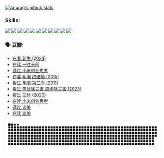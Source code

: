 
[![Anurag's github stats](https://github-readme-stats.vercel.app/api?username=w940853815)](https://github.com/anuraghazra/github-readme-stats)

### Skills:

<code><img height="32" src="https://cdn.jsdelivr.net/npm/simple-icons@v5/icons/python.svg"></code>
<code><img height="32" src="https://cdn.jsdelivr.net/npm/simple-icons@v5/icons/javascript.svg"></code>
<code><img height="32" src="https://cdn.jsdelivr.net/npm/simple-icons@v5/icons/django.svg"></code>
<code><img height="32" src="https://cdn.jsdelivr.net/npm/simple-icons@v5/icons/flask.svg"></code>
<code><img height="32" src="https://cdn.jsdelivr.net/npm/simple-icons@v5/icons/vuetify.svg"></code>
<code><img height="32" src="https://cdn.jsdelivr.net/npm/simple-icons@v5/icons/git.svg"></code>
<code><img height="32" src="https://cdn.jsdelivr.net/npm/simple-icons@v5/icons/docker.svg"></code>
<code><img height="32" src="https://cdn.jsdelivr.net/npm/simple-icons@v5/icons/postgresql.svg"></code>
<code><img height="32" src="https://cdn.jsdelivr.net/npm/simple-icons@v5/icons/elasticsearch.svg"></code>
<code><img height="32" src="https://cdn.jsdelivr.net/npm/simple-icons@v5/icons/macos.svg"></code>
<code><img height="32" src="https://cdn.jsdelivr.net/npm/simple-icons@v5/icons/linux.svg"></code>

### 🗣 豆瓣:

<!-- DOUBAN-ACTIVITIES:START -->
- [在看 新生‎ (2024)](https://www.douban.com/people/136069238/status/4607441062/?_i=15609551)
- [在读 一往无前](https://www.douban.com/people/136069238/status/4590507310/?_i=15609551)
- [读过 小米创业思考](https://www.douban.com/people/136069238/status/4590506983/?_i=15609551)
- [在看 毛骗 终结篇‎ (2015)](https://www.douban.com/people/136069238/status/4581971924/?_i=15609551)
- [看过 毛骗 第二季‎ (2011)](https://www.douban.com/people/136069238/status/4581971810/?_i=15609551)
- [看过 周处除三害 周處除三害‎ (2023)](https://www.douban.com/people/136069238/status/4575646701/?_i=15609551)
- [看过 三体‎ (2023)](https://www.douban.com/people/136069238/status/4574263039/?_i=15609551)
- [在读 小米创业思考](https://www.douban.com/people/136069238/status/4572047905/?_i=15609551)
- [读过 谈美](https://www.douban.com/people/136069238/status/4572047629/?_i=15609551)
- [在读 谈美](https://www.douban.com/people/136069238/status/4560861771/?_i=15609551)
<!-- DOUBAN-ACTIVITIES:END -->


![Snake animation](https://raw.githubusercontent.com/w940853815/w940853815/output/github-contribution-grid-snake.svg)

<!--
**w940853815/w940853815** is a ✨ _special_ ✨ repository because its `README.md` (this file) appears on your GitHub profile.

Here are some ideas to get you started:

- 🔭 I’m currently working on ...
- 🌱 I’m currently learning ...
- 👯 I’m looking to collaborate on ...
- 🤔 I’m looking for help with ...
- 💬 Ask me about ...
- 📫 How to reach me: ...
- 😄 Pronouns: ...
- ⚡ Fun fact: ...
-->
